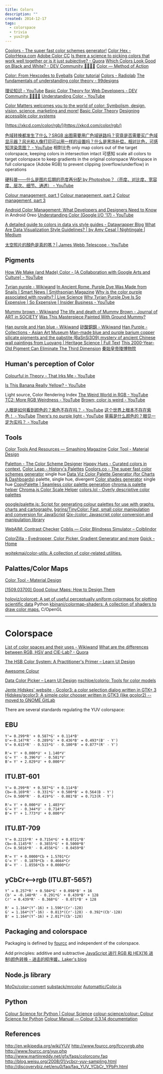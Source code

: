 ```yaml
---
title: Colors
description: ""
created: 2014-12-17
tags:
  - colorspace
  - trivia
  - yuv2rgb
---
```


[Coolors - The super fast color schemes generator!](http://coolors.co/)
[Color Hex - ColorHexa.com](http://www.colorhexa.com/)
[Adobe Color CC](https://color.adobe.com/zh/)
[Is there a science to picking colors that work well together or is it just subjective? - Quora](http://www.quora.com/Is-there-a-science-to-picking-colors-that-work-well-together-or-is-it-just-subjective)
[Which Colors Look Good on Black and White? - DEV Community 👩‍💻👨‍💻](https://dev.to/finnhvman/which-colors-look-good-on-black-and-white-2pe6)
[Color — Method of Action](http://color.method.ac/)

[Color: From Hexcodes to Eyeballs](http://jamie-wong.com/post/color/)
[Color tutorial](http://www.tomjewett.com/colors/)
[Colors - Radiolab](http://www.radiolab.org/story/211119-colors/)
[The fundamentals of understanding color theory - 99designs](https://99designs.hk/blog/tips/the-7-step-guide-to-understanding-color-theory/)

[理论知识 - YouTube](https://www.youtube.com/playlist?list=PLhnwj_CftHvhwO8P0mytRNZzlgbtOvgf4)
[Basic Color Theory for Web Developers - DEV Community 👩‍💻👨‍💻](https://dev.to/nzonnenberg/basic-color-theory-for-web-developers-15a0)
[Understanding Color - YouTube](https://www.youtube.com/watch?v=Qj1FK8n7WgY)

[Color Matters welcomes you to the world of color: Symbolism, design, vision, science, marketing and more!](https://www.colormatters.com/)
[Basic Color Theory](https://www.colormatters.com/color-and-design/basic-color-theory)
[Designing accessible color systems](https://stripe.com/blog/accessible-color-systems)

[https://xkcd.com/color/rgb/](https://xkcd.com/color/rgb/)

[色域转换都发生了什么？SRGB 出图需要用广色域链路吗？究竟是否需要买广色域显示器？风光和人像打印可以用一样的设置吗？什么是黑场补偿，相对比色，可感知渲染意图？ - YouTube](https://www.youtube.com/watch?v=2EKtQeXvAD8)
相對比色 only map colors out of the target colorspace, keeping colors in intersection intact
可感知 scale all colors to target colorspace to keep gradients in the original colorspace
Workspace in full colorspace (Adobe RGB) to prevent clipping (overflow/underflow) in operations

[硬科普——什么是图片后期的亮度再分配 by Photoshop？（亮度、对比度、宽容度、层次、细节、通透） - YouTube](https://www.youtube.com/watch?v=bcy9MFub09o)

[Colour management, part 1](https://bjango.com/articles/colourmanagementgamut/)
[Colour management, part 2](https://bjango.com/articles/colourmanagementgamma/)
[Colour management, part 3](https://bjango.com/articles/colourmanagementsettings/)

[Android Color Management: What Developers and Designers Need to Know](https://medium.com/google-design/android-color-management-what-developers-and-designers-need-to-know-4fdd8054557e) in Android Oreo
[Understanding Color (Google I/O '17) - YouTube](https://www.youtube.com/watch?v=r8NeG0wmFXM)

[A detailed guide to colors in data vis style guides - Datawrapper Blog](https://blog.datawrapper.de/colors-for-data-vis-style-guides/)
[What Are Data Visualization Style Guidelines? | by Amy Cesal | Nightingale | Medium](https://medium.com/nightingale/style-guidelines-92ebe166addc)

[太空照片的顏色是真的嗎？| James Webb Telescope - YouTube](https://www.youtube.com/watch?v=YrJha4bzWOU)

## Pigments

[How We Make (and Made) Color - [A Collaboration with Google Arts and Culture] - YouTube](https://www.youtube.com/watch?v=hTZbrRaO2q8)

[Tyrian purple - Wikiwand](https://www.wikiwand.com/en/Tyrian_purple)
[In Ancient Rome, Purple Dye Was Made from Snails | Smart News | Smithsonian Magazine](https://www.smithsonianmag.com/smart-news/in-ancient-rome-purple-dye-was-made-from-snails-1239931/)
[Why is the color purple associated with royalty? | Live Science](https://www.livescience.com/33324-purple-royal-color.html)
[Why Tyrian Purple Dye Is So Expensive | So Expensive | Insider Business - YouTube](https://www.youtube.com/watch?v=IVXqisH6VeM)

[Mummy brown - Wikiwand](https://www.wikiwand.com/en/Mummy_brown)
[The life and death of Mummy Brown - Journal of ART in SOCIETY](http://www.artinsociety.com/the-life-and-death-of-mummy-brown.html)
[Was This Masterpiece Painted With Ground Mummy?](https://www.nationalgeographic.com/history/article/mummy-art-painting-delacroix-pigment-ancient-Egypt)

[Han purple and Han blue - Wikiwand](https://www.wikiwand.com/en/Han_purple_and_Han_blue)
[矽酸銅鋇 - Wikiwand](https://www.wikiwand.com/zh/%E7%9F%BD%E9%85%B8%E9%8A%85%E9%8B%87)
[Han Purple - Collections - Asian Art Museum](https://collections.asianart.org/han-purple/)
[Man-made blue and purple barium copper silicate pigments and the pabstite (BaSnSi3O9) mystery of ancient Chinese wall paintings from Luoyang | Heritage Science | Full Text](https://heritagesciencejournal.springeropen.com/articles/10.1186/s40494-019-0340-4)
[This 2000-Year-Old Pigment Can Eliminate The Third Dimension](https://gizmodo.com/this-2000-year-old-pigment-can-eliminate-the-third-dime-1661476168)
[秦始皇帝陵博物院](https://web.archive.org/web/20160305102022/http://www.bmy.com.cn/contents/83/6566.html)

## Human's perception of Color

[Colourful in Theory - That Irks Me - YouTube](https://www.youtube.com/watch?v=qKPY2opisRk)

[Is This Banana Really Yellow? - YouTube](https://www.youtube.com/watch?v=WN1yCigL3Hk)

Light source, Color Rendering Index
[The Weird World in RGB - YouTube](https://www.youtube.com/watch?v=uYbdx4I7STg)
[TC2: More RGB Weirdness - YouTube](https://www.youtube.com/watch?v=gN5TSzRUxKk)
[Brown; color is weird - YouTube](https://www.youtube.com/watch?v=wh4aWZRtTwU)

[人眼是如何看到颜色的？紫色不存在吗？ - YouTube](https://www.youtube.com/watch?v=0t4y9jVtYko)
[这个世界上根本不存在紫色！ - YouTube](https://www.youtube.com/watch?v=vv79wigS-4I)
[There's no purple light - YouTube](https://www.youtube.com/watch?v=CoLQF3cfxv0)
[草莓是什么颜色的？眼见一定为实吗？ - YouTube](https://www.youtube.com/watch?v=jpUcm-g_zRA)

## Tools

[Color Tools And Resources — Smashing Magazine](https://www.smashingmagazine.com/2021/07/color-tools-resources/)
[Color Tool - Material Design](https://material.io/color/#!/?view.left=0&view.right=0)

[Paletton - The Color Scheme Designer](http://paletton.com/#uid=1000u0kllllaFw0g0qFqFg0w0aF)
[Happy Hues - Curated colors in context.](https://www.happyhues.co/)
[Color Leap - History's Palettes](https://colorleap.app/home)
[Coolors.co - The super fast color schemes generator](https://coolors.co/) single hue
[Data Viz Color Palette Generator (for Charts & Dashboards)](https://learnui.design/tools/data-color-picker.html) palette, single hue, divergent
[Color shades generator](https://omatsuri.app/color-shades-generator) single hue
[CopyPalette | Seamless color palette generation](https://copypalette.app/)
[chroma.js palette helper](https://gka.github.io/palettes/#/9|s|00429d,96ffea,ffffe0|ffffe0,ff005e,93003a|1|1)
[Chroma.js Color Scale Helper](https://vis4.net/labs/multihue/#colors=lightyellow,%20orange,%20deeppink,%20darkred|steps=9|bez=1|coL=1)
[colors.lol - Overly descriptive color palettes](https://colors.lol/)

[google/palette.js: Script for generating colour palettes for use with graphs, charts and cartography.](https://github.com/google/palette.js)
[bgrins/TinyColor: Fast, small color manipulation and conversion for JavaScript](https://github.com/bgrins/TinyColor)
[Qix-/color: Javascript color conversion and manipulation library](https://github.com/Qix-/color)

[WebAIM: Contrast Checker](https://webaim.org/resources/contrastchecker/)
[Coblis — Color Blindness Simulator – Colblindor](https://www.color-blindness.com/coblis-color-blindness-simulator/)

[ColorZilla - Eyedropper, Color Picker, Gradient Generator and more](https://www.colorzilla.com/)
[Gpick - Home](http://www.gpick.org/)

[wojtekmaj/color-utils: A collection of color-related utilities.](https://github.com/wojtekmaj/color-utils)

## Palattes/Color Maps

[Color Tool - Material Design](https://material.io/resources/color/#!/?view.left=0&view.right=0)

[[1509.03700] Good Colour Maps: How to Design Them](https://arxiv.org/abs/1509.03700)

[holoviz/colorcet: A set of useful perceptually uniform colormaps for plotting scientific data](https://github.com/holoviz/colorcet) Python
[kbinani/colormap-shaders: A collection of shaders to draw color maps.](https://github.com/kbinani/colormap-shaders) C/OpenGL

---

# Colorspace

[List of color spaces and their uses - Wikiwand](https://www.wikiwand.com/en/List_of_color_spaces_and_their_uses)
[What are the differences between RGB, HSV and CIE-Lab? - Quora](https://www.quora.com/What-are-the-differences-between-RGB-HSV-and-CIE-Lab)

[The HSB Color System: A Practitioner's Primer – Learn UI Design](https://learnui.design/blog/the-hsb-color-system-practicioners-primer.html)

[Awesome Colour](http://awesome-colour.org/)

[Data Color Picker – Learn UI Design](https://learnui.design/tools/data-color-picker.html)
[nschloe/colorio: Tools for color models](https://github.com/nschloe/colorio)

[Jente Hidskes' website - Gcolor3: a color selection dialog written in GTK+ 3](https://www.hjdskes.nl/projects/gcolor3/)
[Hjdskes/gcolor3: A simple color chooser written in GTK3 (like gcolor2) -- moved to GNOME GitLab](https://github.com/Hjdskes/gcolor3)

There are several standards regulating the YUV colorspace:

## EBU

```
Y'= 0.299*R' + 0.587*G' + 0.114*B'
U'=-0.147*R' - 0.289*G' + 0.436*B' = 0.493*(B' - Y')
V'= 0.615*R' - 0.515*G' - 0.100*B' = 0.877*(R' - Y')

R'= Y' + 0.000*U' + 1.140*V'
G'= Y' - 0.396*U' - 0.581*V'
B'= Y' + 2.029*U' + 0.000*V'
```

## ITU.BT-601

```
Y'= 0.299*R' + 0.587*G' + 0.114*B'
Cb=-0.169*R' - 0.331*G' + 0.500*B' = 0.564(B - Y')
Cr= 0.500*R' - 0.419*G' - 0.081*B' = 0.713(R - Y')

R'= Y' + 0.000*U' + 1.403*V'
G'= Y' - 0.344*U' - 0.714*V'
B'= Y' + 1.773*U' + 0.000*V'
```

## ITU.BT-709

```
Y'= 0.2215*R' + 0.7154*G' + 0.0721*B'
Cb=-0.1145*R' - 0.3855*G' + 0.5000*B'
Cr= 0.5016*R' - 0.4556*G' - 0.0459*B'

R'= Y' + 0.0000*Cb + 1.5701*Cr
G'= Y' - 0.1870*Cb - 0.4664*Cr
B'= Y' - 1.8556*Cb + 0.0000*Cr
```

## yCbCr<-->rgb (ITU.BT-565?)

```
Y’ = 0.257*R' + 0.504*G' + 0.098*B' + 16
Cb' = -0.148*R' - 0.291*G' + 0.439*B' + 128
Cr' = 0.439*R' - 0.368*G' - 0.071*B' + 128

R' = 1.164*(Y’-16) + 1.596*(Cr'-128)
G' = 1.164*(Y’-16) - 0.813*(Cr'-128) - 0.392*(Cb'-128)
B' = 1.164*(Y’-16) + 2.017*(Cb'-128)
```

## Packaging and colorspace

Packaging is defined by [fourcc](http://www.fourcc.org/yuv.php) and independent of the colorspace.

Add principles: additive and subtractive
[JavaScript 进行 RGB 和 HEX(16 进制)颜色转换 - 进击的程序媛，Laker's blog](http://laker.me/blog/2015/10/10/15_1010_rgb_hex_color/#more)

## Node.js library

[MoOx/color-convert](https://github.com/MoOx/color-convert)
[substack/mrcolor](https://github.com/substack/mrcolor)
[Automattic/Color.js](https://github.com/Automattic/Color.js)

## Python

[Colour Science for Python | Colour Science](https://www.colour-science.org/)
[colour-science/colour: Colour Science for Python](https://github.com/colour-science/colour)
[Colour Manual — Colour 0.3.14 documentation](https://colour.readthedocs.io/en/latest/manual.html)

## References

http://en.wikipedia.org/wiki/YUV
http://www.fourcc.org/fccyvrgb.php
http://www.fourcc.org/yuv.php
http://www.martinreddy.net/gfx/faqs/colorconv.faq
http://blog.weisu.org/2008/01/ycbcr-yuv-sampling.html
http://discoverybiz.net/enu0/faq/faq_YUV_YCbCr_YPbPr.html
